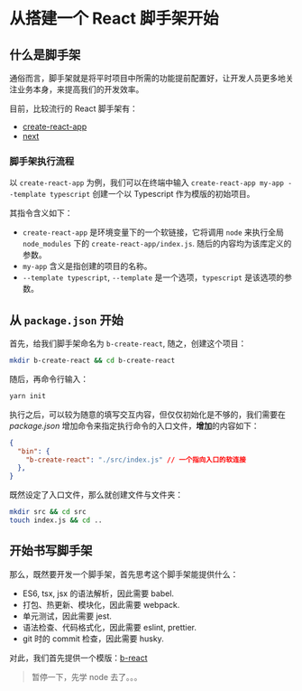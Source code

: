 # 从搭建一个 React 脚手架开始

## 什么是脚手架

通俗而言，脚手架就是将平时项目中所需的功能提前配置好，让开发人员更多地关注业务本身，来提高我们的开发效率。

目前，比较流行的 React 脚手架有：

- [create-react-app](https://github.com/facebook/create-react-app)
- [next](https://nextjs.org/)

### 脚手架执行流程

以 `create-react-app` 为例，我们可以在终端中输入 `create-react-app my-app --template typescript` 创建一个以 Typescript 作为模版的初始项目。

其指令含义如下：

- `create-react-app` 是环境变量下的一个软链接，它将调用 `node` 来执行全局 `node_modules` 下的 `create-react-app/index.js`. 随后的内容均为该库定义的参数。
- `my-app` 含义是指创建的项目的名称。
- `--template typescript`, `--template` 是一个选项，`typescript` 是该选项的参数。

## 从 `package.json` 开始

首先，给我们脚手架命名为 `b-create-react`, 随之，创建这个项目：

```sh
mkdir b-create-react && cd b-create-react
```

随后，再命令行输入：

```sh
yarn init
```

执行之后，可以较为随意的填写交互内容，但仅仅初始化是不够的，我们需要在 *package.json* 增加命令来指定执行命令的入口文件，**增加**的内容如下：

```json
{
  "bin": {
    "b-create-react": "./src/index.js" // 一个指向入口的软连接
  },
}
```

既然设定了入口文件，那么就创建文件与文件夹：

```sh
mkdir src && cd src
touch index.js && cd ..
```

## 开始书写脚手架

那么，既然要开发一个脚手架，首先思考这个脚手架能提供什么：

- ES6, tsx, jsx 的语法解析，因此需要 babel.
- 打包、热更新、模块化，因此需要 webpack.
- 单元测试，因此需要 jest.
- 语法检查、代码格式化，因此需要 eslint, prettier.
- git 时的 commit 检查，因此需要 husky.

对此，我们首先提供一个模版：[b-react](https://github.com/bvanjoi/b-react)

> 暂停一下，先学 node 去了。。。
